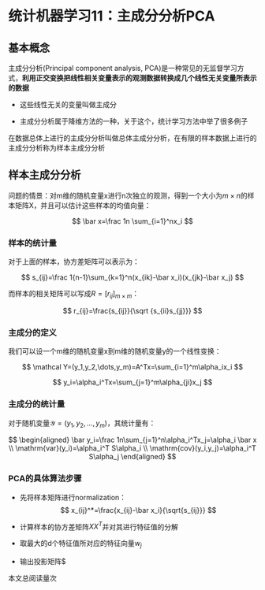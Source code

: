 # 统计机器学习11：主成分分析PCA

基本概念
--------

主成分分析(Principal component analysis, PCA)是一种常见的无监督学习方式，**利用正交变换把线性相关变量表示的观测数据转换成几个线性无关变量所表示的数据**

-   这些线性无关的变量叫做主成分

-   主成分分析属于降维方法的一种，关于这个，统计学习方法中举了很多例子

在数据总体上进行的主成分分析叫做总体主成分分析，在有限的样本数据上进行的主成分分析称为样本主成分分析

样本主成分分析
--------------

问题的情景：对m维的随机变量x进行n次独立的观测，得到一个大小为$m\times n$的样本矩阵X，并且可以估计这些样本的均值向量：

$$
\bar x=\frac 1n \sum_{i=1}^nx_i
$$


### 样本的统计量

对于上面的样本，协方差矩阵可以表示为：

$$
s_{ij}=\frac 1{n-1}\sum_{k=1}^n(x_{ik}-\bar x_i)(x_{jk}-\bar x_j)
$$

而样本的相关矩阵可以写成$R=[r_{ij}]_{m\times m}$：

$$
r_{ij}=\frac{s_{ij}}{\sqrt {s_{ii}s_{jj}}}
$$


### 主成分的定义

我们可以设一个m维的随机变量x到m维的随机变量y的一个线性变换：

$$
\mathcal Y=(y_1,y_2,\dots,y_m)=A^Tx=\sum_{i=1}^m\alpha_ix_i
$$

$$
y_i=\alpha_i^Tx=\sum_{j=1}^m\alpha_{ji}x_j
$$



### 主成分的统计量

对于随机变量$\mathcal Y=(y_1,y_2,\dots,y_m)$，其统计量有：

$$
\begin{aligned}
        \bar y_i=\frac 1n\sum_{j=1}^n\alpha_i^Tx_j=\alpha_i \bar x \\ \mathrm{var}(y_i)=\alpha_i^T S\alpha_i \\ \mathrm{cov}(y_i,y_j)=\alpha_i^T S\alpha_j
    \end{aligned}
$$


### PCA的具体算法步骤

- 先将样本矩阵进行normalization：
  $$
  x_{ij}^*=\frac{x_{ij}-\bar x_i}{\sqrt{s_{ij}}}
  $$

- 计算样本的协方差矩阵$XX^T$并对其进行特征值的分解

- 取最大的d个特征值所对应的特征向量$w_j$

- 输出投影矩阵$


<span id="busuanzi_container_page_pv">本文总阅读量<span id="busuanzi_value_page_pv"></span>次</span>